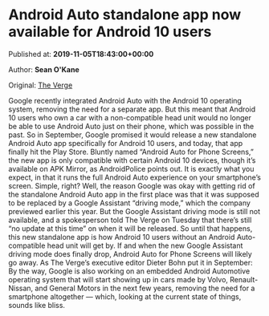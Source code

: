 
# Android Auto standalone app now available for Android 10 users

Published at: **2019-11-05T18:43:00+00:00**

Author: **Sean O&#39;Kane**

Original: [The Verge](https://www.theverge.com/2019/11/5/20949523/android-auto-standalone-app-android-10-users)

Google recently integrated Android Auto with the Android 10 operating system, removing the need for a separate app. But this meant that Android 10 users who own a car with a non-compatible head unit would no longer be able to use Android Auto just on their phone, which was possible in the past. So in September, Google promised it would release a new standalone Android Auto app specifically for Android 10 users, and today, that app finally hit the Play Store.
Bluntly named “Android Auto for Phone Screens,” the new app is only compatible with certain Android 10 devices, though it’s available on APK Mirror, as AndroidPolice points out. It is exactly what you expect, in that it runs the full Android Auto experience on your smartphone’s screen. Simple, right?
Well, the reason Google was okay with getting rid of the standalone Android Auto app in the first place was that it was supposed to be replaced by a Google Assistant “driving mode,” which the company previewed earlier this year. But the Google Assistant driving mode is still not available, and a spokesperson told The Verge on Tuesday that there’s still “no update at this time” on when it will be released.
So until that happens, this new standalone app is how Android 10 users without an Android Auto-compatible head unit will get by. If and when the new Google Assistant driving mode does finally drop, Android Auto for Phone Screens will likely go away. As The Verge’s executive editor Dieter Bohn put it in September:
By the way, Google is also working on an embedded Android Automotive operating system that will start showing up in cars made by Volvo, Renault-Nissan, and General Motors in the next few years, removing the need for a smartphone altogether — which, looking at the current state of things, sounds like bliss.
